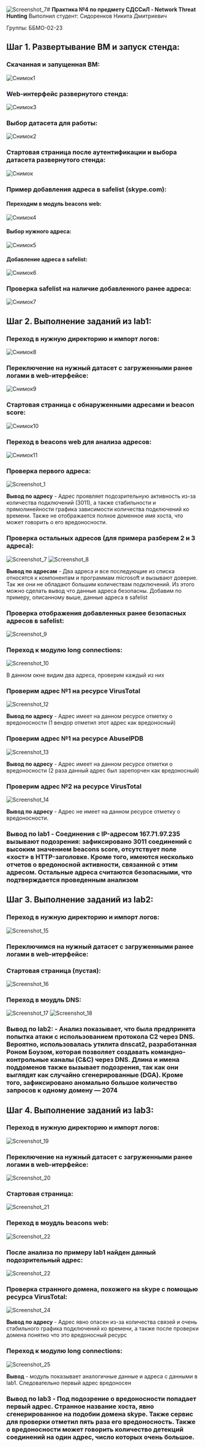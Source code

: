 ![Screenshot_7](https://github.com/user-attachments/assets/8066723e-7279-498d-a0bf-82a0ffaa99a1)# **Практика №4 по предмету СДССиЛ - Network Threat Hunting**
Выполнил студент: Сидоренков Никита Дмитриевич 


Группы: ББМО-02-23

## **Шаг 1. Развертывание ВМ и запуск стенда:**
### **Скачанная и запущенная ВМ:**
![Снимок1](https://github.com/user-attachments/assets/f069082c-9723-4f96-af2e-eefd00c389fd)

### **Web-интерфейс развернутого стенда:**
![Снимок3](https://github.com/user-attachments/assets/6ee9b9bc-1610-4745-b627-7c1f986f5d72)

### **Выбор датасета для работы:**
![Снимок2](https://github.com/user-attachments/assets/87363ed8-f170-4614-98d7-6255fd0652fc)

### **Стартовая страница после аутентификации и выбора датасета развернутого стенда:**
![Снимок](https://github.com/user-attachments/assets/ed5175fe-82c7-4fe8-848d-ae1312efad3a)

### **Пример добавления адреса в safelist (skype.com):**
#### **Переходим в модуль beacons web:**
![Снимок4](https://github.com/user-attachments/assets/76fbef23-49c2-4807-b13e-5040da7c39b0)

#### **Выбор нужного адреса:**
![Снимок5](https://github.com/user-attachments/assets/17f01b57-03b0-4a9a-94dc-08a9cb8f30d6)

#### **Добавление адреса в safelist:**
![Снимок6](https://github.com/user-attachments/assets/e5528f49-43ec-415b-b3af-490a01a106db)

### **Проверка safelist на наличие добавленного ранее адреса:**
![Снимок7](https://github.com/user-attachments/assets/2c838ad1-d9ec-440e-8839-4f06db7799ca)

## **Шаг 2. Выполнение заданий из lab1:**
### **Переход в нужную директорию и импорт логов:**
![Снимок8](https://github.com/user-attachments/assets/1be78d2e-215f-4b90-877d-990d6c4c9b28)

### **Переключение на нужный датасет с загруженными ранее логами в web-итерфейсе:**
![Снимок9](https://github.com/user-attachments/assets/40c01eee-7126-494f-a885-27fd6abfb74a)

### **Стартовая страница с обнаруженными адресами и beacon score:**
![Снимок10](https://github.com/user-attachments/assets/7303c0e6-e9e3-4c62-b05d-645a5d206f0a)

### **Переход в beacons web для анализа адресов:**
![Снимок11](https://github.com/user-attachments/assets/25949ffc-df04-4660-b5c3-6ffaeaec14e9)

### **Проверка первого адреса:**
![Screenshot_1](https://github.com/user-attachments/assets/d289a73e-b437-418d-b5fd-ee1f1b929e21)

**Вывод по адресу** - Адрес проявляет подозрительную активность из-за количества подключений (3011), а также стабильности и прямолинейности графика зависимости количества подключений ко времени. Также не отображается полное доменное имя хоста, что может говорить о его вредоносности.

### **Проверка остальных адресов (для примера разберем 2 и 3 адреса):**
![Screenshot_7](https://github.com/user-attachments/assets/2102010c-f014-44af-b25f-50ea361cf279)
![Screenshot_8](https://github.com/user-attachments/assets/a7a4ca56-f0cc-4a33-9f4e-7e6a1fe1ef09)

**Вывод по адресам** - Два адреса и все последующие из списка относятся к компонентам и программам microsoft и вызывают доверие. Так же они не обладают большим количествам подключений. Из этого можно сделать вывод что данные адреса безопасны. Добавим по примеру, описанному выше, данные адреса в safelist

### **Проверка отображения добавленных ранее безопасных адресов в safelist:**
![Screenshot_9](https://github.com/user-attachments/assets/bbceac02-a6b9-4833-bcc0-e1e0e5f97961)

### **Переход к модулю long connections:**
![Screenshot_10](https://github.com/user-attachments/assets/5c02a7ba-76dc-4f70-9beb-a25ff5a8675f)

В данном окне видим два адреса, проверим каждый из них

### **Проверим адрес №1 на ресурсе VirusTotal**
![Screenshot_12](https://github.com/user-attachments/assets/75f0e3e2-4d47-4110-a792-4a04f62fa6c0)

**Вывод по адресу** - Адрес имеет на данном ресурсе отметку о вредоносности (1 вендор отметил этот адрес как вредоносный)

### **Проверим адрес №1 на ресурсе AbuselPDB**
![Screenshot_13](https://github.com/user-attachments/assets/f8842a5e-7a68-4fc4-ad66-dd6a8c0341ef)

**Вывод по адресу** - Адрес имеет на данном ресурсе отметки о вредоносности (2 раза данный адрес был зарепорчен как вредоносный)

### **Проверим адрес №2 на ресурсе VirusTotal**
![Screenshot_14](https://github.com/user-attachments/assets/12b9d453-fd41-4843-88e8-4c0310aaa326)

**Вывод по адресу** - Адрес не имеет на данном ресурсе отметку о вредоносности.

### **Вывод по lab1** - Соединения с IP-адресом 167.71.97.235 вызывают подозрения: зафиксировано 3011 соединений с высоким значением beacons score, отсутствует поле «хост» в HTTP-заголовке. Кроме того, имеются несколько отчетов о вредоносной активности, связанной с этим адресом. Остальные адреса считаются безопасными, что подтверждается проведенным анализом

## **Шаг 3. Выполнение заданий из lab2:**
### **Переход в нужную директорию и импорт логов:**
![Screenshot_15](https://github.com/user-attachments/assets/5ca49e7d-0caf-44ba-9d0f-18d9dc3884f6)

### **Переключимся на нужный датасет с загруженными ранее логами в web-итерфейсе:**
### **Стартовая страница (пустая):**
![Screenshot_16](https://github.com/user-attachments/assets/a508d32e-abcc-4e8c-a3df-6b186746ed42)

### **Переход в моудль DNS:**
![Screenshot_17](https://github.com/user-attachments/assets/52f7ced4-ab92-47e1-8774-2d64059035f0)
![Screenshot_18](https://github.com/user-attachments/assets/379146b0-38fe-4a51-a9ef-d424f330c5cf)

### **Вывод по lab2:** - Анализ показывает, что была предпринята попытка атаки с использованием протокола C2 через DNS. Вероятно, использовалась утилита dnscat2, разработанная Роном Боузом, которая позволяет создавать командно-контрольные каналы (C&C) через DNS. Длина и имена поддоменов также вызывает подозрения, так как они выглядят как случайно сгенерированные (DGA). Кроме того, зафиксировано аномально большое количество запросов к одному домену — 2074

## **Шаг 4. Выполнение заданий из lab3:**
### **Переход в нужную директорию и импорт логов:**
![Screenshot_19](https://github.com/user-attachments/assets/50aeda5f-66d9-4e92-8ff8-6b9dc2b62b1f)

### **Переключение на нужный датасет с загруженными ранее логами в web-итерфейсе:**
![Screenshot_20](https://github.com/user-attachments/assets/9b6f9666-6775-4ed1-b588-32750450783e)

### **Стартовая страница:**
![Screenshot_21](https://github.com/user-attachments/assets/6b5b7cff-3520-4d53-a34d-da50d1cc0469)

### **Переход в моудль beacons web:**
![Screenshot_22](https://github.com/user-attachments/assets/3754cc94-6094-4541-a21e-7d0ff84a6aca)

### **После анализа по примеру lab1 найден данный подозрительный адрес:**
![Screenshot_22](https://github.com/user-attachments/assets/806bc051-f29c-4364-9a0f-65a49fd1d475)

### **Проверка странного домена, похожего на skype с помощью ресурса VirusTotal:**
![Screenshot_24](https://github.com/user-attachments/assets/802b70b9-0455-4091-8bfb-9405afab20e0)

**Вывод по адресу** - Адрес явно опасен из-за количества связей и очень стабильного графика подключений ко времени, а также после проверки домена понятно что это вредоносный ресурс

### **Переход к модулю long connections:**
![Screenshot_25](https://github.com/user-attachments/assets/bc04c2d9-4ff9-4cd7-9ecd-3f2311d37ccb)

**Вывод** - модуль показывает аналогичные данные и адреса с данными в lab1. Следовательно первый адрес вредоносен

### **Вывод по lab3** - Под подозрение о вредоносности попадает первый адрес. Странное название хоста, явно сгенерированное на подобии домена skype. Также сервис для проверки отметил пять раза его вредоносность. Также о вредоносности может говорить количество детекций соединений на один адрес, число которых очень большое.









